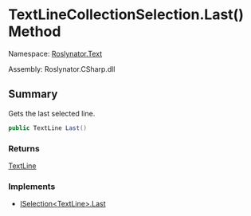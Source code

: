 # TextLineCollectionSelection\.Last\(\) Method

Namespace: [Roslynator.Text](../../README.md)

Assembly: Roslynator\.CSharp\.dll

## Summary

Gets the last selected line\.

```csharp
public TextLine Last()
```

### Returns

[TextLine](https://docs.microsoft.com/en-us/dotnet/api/microsoft.codeanalysis.text.textline)

### Implements

* [ISelection\<TextLine>.Last](../../../ISelection-1/Last/README.md)
